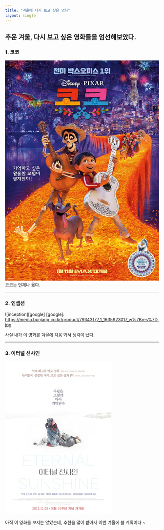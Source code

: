 ```yaml
---
title: "겨울에 다시 보고 싶은 영화"
layout: single
---
```


추운 겨울, 다시 보고 싶은 영화들을 엄선해보았다.
---
### 1. 코코
![coco](/assets/images/coco.jpg)
코코는 언제나 옳다.

---
### 2. 인셉션
![inception][google]
[google]: 
https://media.bunjang.co.kr/product/79343177_1_1635923017_w%7Bres%7D.jpg

사실 내가 이 영화를 겨울에 처음 봐서 생각이 났다.

---
### 3. 이터널 선샤인
[![sunshine](/assets/images/sunshine.jpg "더 자세한 정보를 알고 싶으시다면 방문해주세요")](https://movie.daum.net/moviedb/main?movieId=39039)

아직 이 영화를 보지는 않았는데, 추천을 많이 받아서 이번 겨울에 볼 계획이다 ~
